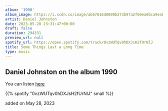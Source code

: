 ```yaml
---
album: '1990'
album_image: https://i.scdn.co/image/ab67616d0000b273b97a2f60ea0bca9ea8245e52
artist: Daniel Johnston
date: 2023-05-28 23:31:47+00:00
draft: false
duration: 294331
preview_url: null
spotify_url: https://open.spotify.com/track/0vzWUTqv0hDXJsH2fUrNlJ
title: Some Things Last a Long Time
type: music
---
```



## Daniel Johnston on the album 1990

You can listen [here](https://open.spotify.com/track/0vzWUTqv0hDXJsH2fUrNlJ)

{{% spotify "0vzWUTqv0hDXJsH2fUrNlJ" small %}}

added on May 28, 2023